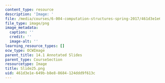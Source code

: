 ```yaml
---
content_type: resource
description: 'Image: '
file: /media/courses/6-004-computation-structures-spring-2017/461d3e1e649bb8e88684124ddd9f613c_Slide25.png
file_type: image/png
image_metadata:
  caption: ''
  credit: ''
  image-alt: ''
learning_resource_types: []
ocw_type: OCWImage
parent_title: 14.1 Annotated Slides
parent_type: CourseSection
resourcetype: Image
title: Slide25.png
uid: 461d3e1e-649b-b8e8-8684-124ddd9f613c
---
```

